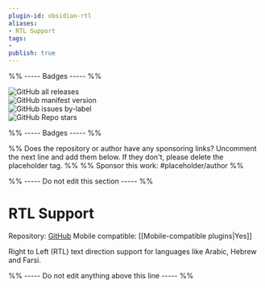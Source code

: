 ```yaml
---
plugin-id: obsidian-rtl
aliases:
- RTL Support
tags: 
- 
publish: true
---
```


%% ----- Badges ----- %%

![GitHub all releases](https://img.shields.io/github/downloads/esm7/obsidian-rtl/total?color=573E7A&logo=github&style=for-the-badge)   
![GitHub manifest version](https://img.shields.io/github/manifest-json/v/esm7/obsidian-rtl?color=573E7A&logo=github&style=for-the-badge)   
![GitHub issues by-label](https://img.shields.io/github/issues/esm7/obsidian-rtl/help%20wanted?color=573E7A&logo=github&style=for-the-badge)   
![GitHub Repo stars](https://img.shields.io/github/stars/esm7/obsidian-rtl?color=573E7A&logo=github&style=for-the-badge)

%% ----- Badges ----- %%

%% Does the repository or author have any sponsoring links? Uncomment the next line and add them below. If they don't, please delete the placeholder tag. %%
%% Sponsor this work: #placeholder/author %%

%% ----- Do not edit this section ----- %%

# RTL Support

Repository: [GitHub](https://github.com/esm7/obsidian-rtl)
Mobile compatible: [[Mobile-compatible plugins|Yes]]

Right to Left (RTL) text direction support for languages like Arabic, Hebrew and Farsi.

%% ----- Do not edit anything above this line ----- %% 

